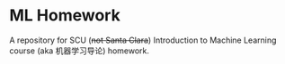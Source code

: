 # ML Homework
A repository for SCU (~~not Santa Clara~~) Introduction to Machine Learning course (aka 机器学习导论) homework.